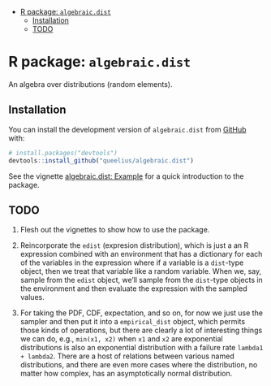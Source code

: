 
  - [R package: `algebraic.dist`](#r-package-algebraicdist)
      - [Installation](#installation)
      - [TODO](#todo)

<!-- README.md is generated from README.Rmd. Please edit that file -->

# R package: `algebraic.dist`

<!-- badges: start -->

<!-- badges: end -->

An algebra over distributions (random elements).

## Installation

You can install the development version of `algebraic.dist` from
[GitHub](https://github.com/) with:

``` r
# install.packages("devtools")
devtools::install_github("queelius/algebraic.dist")
```

See the vignette [algebraic.dist:
Example](http://queelius.github.io/algebraic.dist/articles/example.html)
for a quick introduction to the package.

## TODO

1.  Flesh out the vignettes to show how to use the package.

2.  Reincorporate the `edist` (expresion distribution), which is just a
    an R expression combined with an environment that has a dictionary
    for each of the variables in the expression where if a variable is a
    `dist`-type object, then we treat that variable like a random
    variable. When we, say, sample from the `edist` object, we’ll sample
    from the `dist`-type objects in the environment and then evaluate
    the expression with the sampled values.

3.  For taking the PDF, CDF, expectation, and so on, for now we just use
    the sampler and then put it into a `empirical_dist` object, which
    permits those kinds of operations, but there are clearly a lot of
    interesting things we can do, e.g., `min(x1, x2)` when `x1` and `x2`
    are exponential distributions is also an exponential distribution
    with a failure rate `lambda1 + lambda2`. There are a host of
    relations between various named distributions, and there are even
    more cases where the distribution, no matter how complex, has an
    asymptotically normal distribution.
